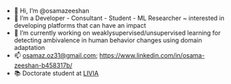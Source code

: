 - 👋 Hi, I’m @osamazeeshan
- 👀 I’m a Developer - Consultant - Student - ML Researcher ~ interested in developing platforms that can have an impact 
- 🌱 I’m currently working on weaklysupervised/unsupervised learning for detecting ambivalence in human behavior changes using domain adaptation 
- 📫 osamaz.oz31@gmail.com; https://www.linkedin.com/in/osama-zeeshan-b458317b/
- 📚 Doctorate student at [LIVIA](https://liviamtl.ca/)

<!---
osamazeeshan/osamazeeshan is a ✨ special ✨ repository because its `README.md` (this file) appears on your GitHub profile.
You can click the Preview link to take a look at your changes.
--->
